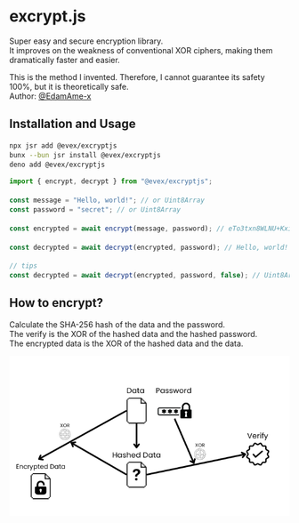 # excrypt.js

Super easy and secure encryption library.  
It improves on the weakness of conventional XOR ciphers, making them dramatically faster and easier.

This is the method I invented. Therefore, I cannot guarantee its safety 100%, but it is theoretically safe.  
Author: [@EdamAme-x](https://twitter.com/amex2189)

## Installation and Usage

```bash
npx jsr add @evex/excryptjs
bunx --bun jsr install @evex/excryptjs
deno add @evex/excryptjs
```

```ts
import { encrypt, decrypt } from "@evex/excryptjs";

const message = "Hello, world!"; // or Uint8Array
const password = "secret"; // or Uint8Array

const encrypted = await encrypt(message, password); // eTo3txn8WLNU+Kxib3teP7pdz7az8+P0XbLexjz1xsz/KJOyQouEUPzSVOud.GudWiA3N2yewWcNn5M9X4tzL9QMGqpfC+aN9vK2zT4g=

const decrypted = await decrypt(encrypted, password); // Hello, world!

// tips
const decrypted = await decrypt(encrypted, password, false); // Uint8Array of "Hello, world!"
```

## How to encrypt?

Calculate the SHA-256 hash of the data and the password.  
The verify is the XOR of the hashed data and the hashed password.  
The encrypted data is the XOR of the hashed data and the data.

![Image](.github/.assets/image.png)
